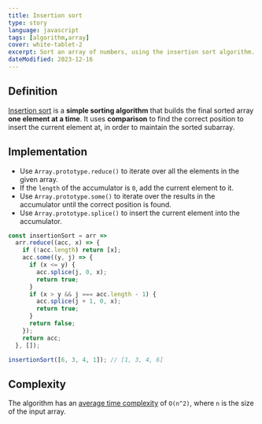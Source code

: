 ```yaml
---
title: Insertion sort
type: story
language: javascript
tags: [algorithm,array]
cover: white-tablet-2
excerpt: Sort an array of numbers, using the insertion sort algorithm.
dateModified: 2023-12-16
---
```


## Definition

[Insertion sort](https://en.wikipedia.org/wiki/Insertion_sort) is a **simple sorting algorithm** that builds the final sorted array **one element at a time**. It uses **comparison** to find the correct position to insert the current element at, in order to maintain the sorted subarray.

## Implementation

- Use `Array.prototype.reduce()` to iterate over all the elements in the given array.
- If the `length` of the accumulator is `0`, add the current element to it.
- Use `Array.prototype.some()` to iterate over the results in the accumulator until the correct position is found.
- Use `Array.prototype.splice()` to insert the current element into the accumulator.

```js
const insertionSort = arr =>
  arr.reduce((acc, x) => {
    if (!acc.length) return [x];
    acc.some((y, j) => {
      if (x <= y) {
        acc.splice(j, 0, x);
        return true;
      }
      if (x > y && j === acc.length - 1) {
        acc.splice(j + 1, 0, x);
        return true;
      }
      return false;
    });
    return acc;
  }, []);

insertionSort([6, 3, 4, 1]); // [1, 3, 4, 6]
```

## Complexity

The algorithm has an [average time complexity](/js/s/big-o-cheatsheet#array-sorting-algorithms) of `O(n^2)`, where `n` is the size of the input array.
